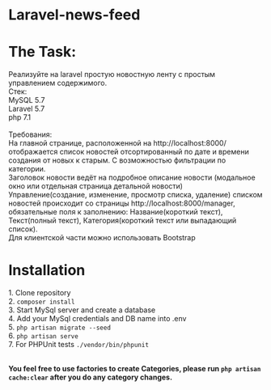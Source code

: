 # Laravel-news-feed
<h1> The Task: </h1>
Реализуйте на laravel простую новостную ленту с простым управлением содержимого.<br>
Стек:<br> 
MySQL 5.7<br> 
Laravel 5.7 <br>
php 7.1<br>
<br>
Требования:<br> 
На главной странице, расположенной на http://localhost:8000/ отображается список новостей отсортированный по дате и времени создания от новых к старым. С возможностью фильтрации по категории.<br> 
Заголовок новости ведёт на подробное описание новости (модальное окно или отдельная страница детальной новости)<br> 
Управление(создание, изменение, просмотр списка, удаление) списком новостей происходит со страницы http://localhost:8000/manager, обязательные поля к заполнению: Название(короткий текст), Текст(полный текст), Категория(короткий текст или выпадающий список).<br> 
Для клиентской части можно использовать Bootstrap<br>

<h1> Installation </h1>
1. Clone repository<br>
2. <code>composer install</code><br>
3. Start MySql server and create a database<br>
4. Add your MySql credentials and DB name into .env<br>
5. <code>php artisan migrate --seed</code><br>
6. <code>php artisan serve</code> <br> 
7. For PHPUnit tests <code>./vendor/bin/phpunit</code> <br>
<br>

<b>You feel free to use factories to create Categories, please run <code>php artisan cache:clear</code> after you do any category changes. </b>



